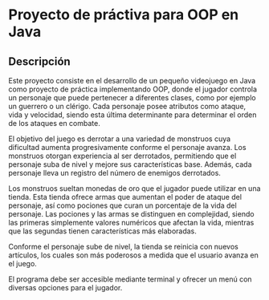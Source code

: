 # Proyecto de práctiva para OOP en Java

## Descripción
Este proyecto consiste en el desarrollo de un pequeño videojuego en Java como proyecto de práctica implementando OOP, donde el jugador controla un personaje que puede pertenecer a diferentes clases, como por ejemplo un guerrero o un clérigo. Cada personaje posee atributos como ataque, vida y velocidad, siendo esta última determinante para determinar el orden de los ataques en combate.

El objetivo del juego es derrotar a una variedad de monstruos cuya dificultad aumenta progresivamente conforme el personaje avanza. Los monstruos otorgan experiencia al ser derrotados, permitiendo que el personaje suba de nivel y mejore sus características base. Además, cada personaje lleva un registro del número de enemigos derrotados.

Los monstruos sueltan monedas de oro que el jugador puede utilizar en una tienda. Esta tienda ofrece armas que aumentan el poder de ataque del personaje, así como pociones que curan un porcentaje de la vida del personaje. Las pociones y las armas se distinguen en complejidad, siendo las primeras simplemente valores numéricos que afectan la vida, mientras que las segundas tienen características más elaboradas.

Conforme el personaje sube de nivel, la tienda se reinicia con nuevos artículos, los cuales son más poderosos a medida que el usuario avanza en el juego.

El programa debe ser accesible mediante terminal y ofrecer un menú con diversas opciones para el jugador.
